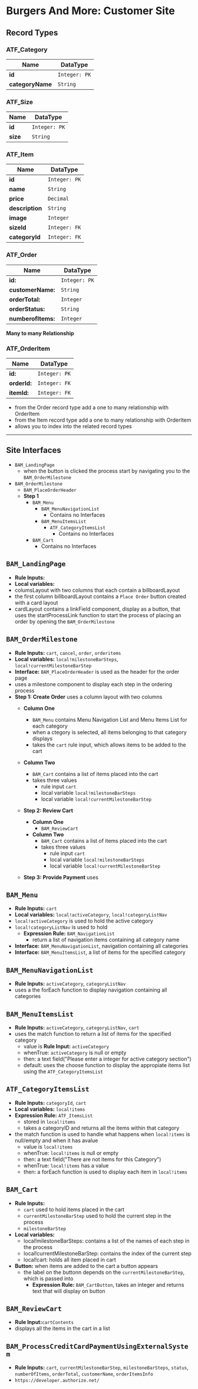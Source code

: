 # Burgers And More: Customer Site

## Record Types

### ATF_Category  
|    Name          |   DataType    |
| ---------------- | ------------- |
|  **id**          | `Integer: PK` |
| **categoryName** | `String`      |


### ATF_Size

|    Name          |   DataType    |
| ---------------- | ------------- |
| **id**           | `Integer: PK` |
| **size**         | `String`      |


### ATF_Item

|    Name          |   DataType    |
| ---------------- | ------------- |
| **id**           |  `Integer: PK`|
| **name**         |  `String`     |
| **price**        |  `Decimal`    |
| **description**  |  `String`     |
| **image**        |  `Integer`    |
| **sizeId**       |  `Integer: FK`|
| **categoryId**   |  `Integer: FK`|

### ATF_Order

|    Name           |   DataType     |
| ----------------- | -------------- |
| **id:**           |  `Integer: PK` |
| **customerName:** |  `String`      |
| **orderTotal:**   |  `Integer`     |
| **orderStatus:**  |  `String`      |
| **numberofItems:**| `Integer`      |


**Many to many Relationship**

### ATF_OrderItem

|    Name           |   DataType     |
| ----------------- | -------------- |
| **id:**           | `Integer: PK`  |
| **orderId:**      | `Integer: FK`  |
| **itemId:**       | `Integer: FK`  |

- from the Order record type add a one to many relationship with OrderItem
- from the Item record type add a one to many relationship with OrderItem
- allows you to index into the related record types

_________________________________
## Site Interfaces 
- `BAM_LandingPage`
    - when the button is clicked the process start by navigating you to the `BAM_OrderMilestone`
- `BAM_OrderMilestone`
    - `BAM_PlaceOrderHeader`
    - **Step 1**
        - `BAM_Menu`
            - `BAM_MenuNavigationList`
                - Contains no Interfaces
            - `BAM_MenuItemsList`
                - `ATF_CategoryItemsList`
                    - Contains no Interfaces
        - `BAM_Cart`
            - Contains no Interfaces




## `BAM_LandingPage`
- **Rule Inputs:**
- **Local variables:**
- columsLayout with two columns that each contain a billboardLayout
- the first column billboardLayout contains a `Place Order` button created with a card layout
- cardLayout contains a linkField component, display as a button, that uses the startProcessLink function to start the process of placing an order by opening the `BAM_OrderMilestone`

## `BAM_OrderMilestone`
- **Rule Inputs:** `cart`, `cancel`, `order`, `orderitems`
- **Local variables:** `local!milestoneBarSteps`, `local!currentMilestoneBarStep`
- **Interface:** `BAM_PlaceOrderHeader` is used as the header for the order page
- uses a milestone component to display each step in the ordering process
- **Step 1: Create Order** uses a column layout with two columns
    - **Column One**
        - `BAM_Menu` contains Menu Navigation List and Menu Items List for each category
        - when a ctegory is selected, all items belonging to that category displays
        - takes the `cart` rule input, which allows items to be added to the cart
    - **Column Two**
        - `BAM_Cart` contains a list of items placed into the cart
        - takes three values
            - rule input `cart`
            - local variable `local!milestoneBarSteps`
            - local variable `local!currentMilestoneBarStep`  
    - **Step 2: Review Cart** 
        - **Column One**
            - `BAM_ReviewCart`
        - **Column Two**
            - `BAM_Cart` contains a list of items placed into the cart
            - takes three values
                - rule input `cart`
                - local variable `local!milestoneBarSteps`
                - local variable `local!currentMilestoneBarStep` 
            
    - **Step 3: Provide Payment** uses


## `BAM_Menu`
- **Rule Inputs:** `cart`
- **Local variables:** `local!activeCategory`, `local!categoryListNav`
- `local!activeCategory` is used to hold the active category
- `local!categoryListNav` is used to hold 
    - **Expression Rule:** `BAM_NavigationList`
        - return a list of navigation items containing all category name
- **Interface:** `BAM_MenuNavigationList`, navigation containing all categories
- **Interface:** `BAM_MenuItemsList`, a list of items for the specified category


## `BAM_MenuNavigationList`
- **Rule Inputs:** `activeCategory`, `categoryListNav`
- uses a the forEach function to display navigation containing all categories


## `BAM_MenuItemsList`
- **Rule Inputs:** `activeCategory`, `categoryListNav`, `cart`
- uses the match function to return a list of items for the specified category
    - value is **Rule Input:** `activeCategory`
    - whenTrue: `activeCategory` is null or empty
    - then: a text field("Please enter a integer for active category section")
    - default: uses the choose function to display the appropiate items list using the `ATF_CategoryItemsList`



## `ATF_CategoryItemsList`
- **Rule Inputs:** `categoryId`, `cart`
- **Local variables:** `local!items`
- **Expression Rule:** `ATF_ItemsList`
    - stored in `local!items`
    - takes a categoryID and returns all the items within that category
- the match function is used to handle what happens when `local!items` is null/empty and when it has avalue
    - value is `local!items`
    - whenTrue: `local!items` is null or empty
    - then: a text field("There are not items for this Category")
    - whenTrue: `local!items` has a value
    - then: a forEach function is used to display each item in `local!items`


## `BAM_Cart`
- **Rule Inputs:** 
    - `cart` used to hold items placed in the cart
    - `currentMilestoneBarStep` used to hold the current step in the process
    - `milestoneBarStep`
- **Local variables:** 
    - local!milestoneBarSteps: contains a list of the names of each step in the process
    - local!currentMilestoneBarStep: contains the index of the current step
    - local!cart: holds all item placed in cart
- **Button:** when items are added to the cart a button appears
    - the label on the buttonn depends on the `currentMilestoneBarStep`, which is passed into
        - **Expression Rule:** `BAM_CartButton`, takes an integer and returns text that will display on button


## `BAM_ReviewCart`
- **Rule Input:**`cartContents`
- displays all the items in the cart in a list


## `BAM_ProcessCreditCardPaymentUsingExternalSystem`
- **Rule Inputs:** `cart`, `currentMilestoneBarStep`, `milestoneBarSteps`, `status`, `numberOfItems`, `orderTotal`, `customerName`, `orderItemsInfo`
- `https://developer.authorize.net/`